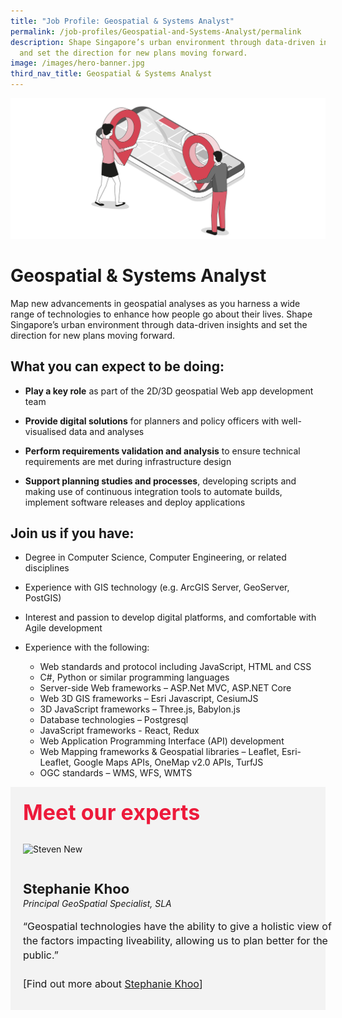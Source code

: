 ```yaml
---
title: "Job Profile: Geospatial & Systems Analyst"
permalink: /job-profiles/Geospatial-and-Systems-Analyst/permalink
description: Shape Singapore’s urban environment through data-driven insights
  and set the direction for new plans moving forward.
image: /images/hero-banner.jpg
third_nav_title: Geospatial & Systems Analyst
---
```

![Geospatial & Systems Analyst](/images/Header/Header%20Geospatial.jpeg)

# Geospatial & Systems Analyst
Map new advancements in geospatial analyses as you harness a wide range of technologies to enhance how people go about their lives. Shape Singapore’s urban environment through data-driven insights and set the direction for new plans moving forward.

## What you can expect to be doing:

* **Play a key role** as part of the 2D/3D geospatial Web app development team 

* **Provide digital solutions** for planners and policy officers with well-visualised data and analyses 

* **Perform requirements validation and analysis** to ensure technical requirements are met during infrastructure design

* **Support planning studies and processes**, developing scripts and making use of continuous integration tools to automate builds, implement software releases and deploy applications

## Join us if you have:

* Degree in Computer Science, Computer Engineering, or related disciplines 

* Experience with GIS technology (e.g. ArcGIS Server, GeoServer, PostGIS)

* Interest and passion to develop digital platforms, and comfortable with Agile development

* Experience with the following:

	* Web standards and protocol including JavaScript, HTML and CSS
	* C#, Python or similar programming languages
	* Server-side Web frameworks – ASP.Net MVC, ASP.NET Core
	* Web 3D GIS frameworks – Esri Javascript, CesiumJS
	* 3D JavaScript frameworks – Three.js, Babylon.js
	* Database technologies – Postgresql
	* JavaScript frameworks - React, Redux
	* Web Application Programming Interface (API) development
	* Web Mapping frameworks & Geospatial libraries – Leaflet, Esri-Leaflet, Google Maps APIs, OneMap v2.0 APIs, TurfJS
	* OGC standards – WMS, WFS, WMTS




<div class="row" style="font-size:34px; font-weight: 700; color: #ed1a3b; background-color: #f3f3f3; padding: 20px 0px 20px 20px;"> Meet our experts</div>
        
<div class="row" style="background-color: #f3f3f3;">
      <div class="column" style="padding: 10px 0px 30px 20px;"><img src="https://techcareers.smartnation.gov.sg/images/People/Stephanie-Khoo-S.jpeg" alt="Steven New"></div>
      <div class="column" style="width: 100%; padding: 10px 20px 30px 20px;">
       <span style="font-size: 22px; font-weight: bold; line-height: 30px;">Stephanie Khoo
</span><br><span style="font-size: 14px; font-style: italic; line-height: 16px;">Principal GeoSpatial Specialist, SLA</span><br><br>
    <span style="font-size: 16px; line-height: 23px;">“Geospatial technologies have the ability to give a holistic view of the factors impacting liveability, allowing us to plan better for the public.”<br><br> [Find out more about <a href="/job-profiles/Cloud-Administrator/Steven-New">Stephanie Khoo</a>]</span>
      </div>
</div>